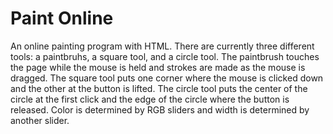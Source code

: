 # Paint Online
An online painting program with HTML.  There are currently three different tools: a paintbruhs, a square tool, and a circle tool.  The paintbrush touches the page while the mouse is held and strokes are made as the mouse is dragged.  The square tool puts one corner where the mouse is clicked down and the other at the button is lifted.  The circle tool puts the center of the circle at the first click and the edge of the circle where the button is released.  Color is determined by RGB sliders and width is determined by another slider.
